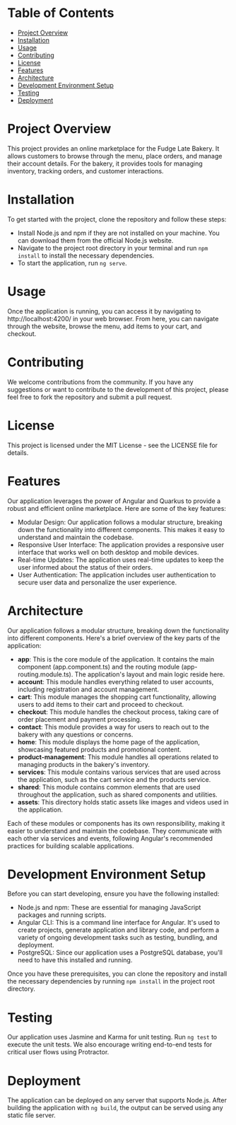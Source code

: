 # Table of Contents

- [Project Overview](#project-overview)
- [Installation](#installation)
- [Usage](#usage)
- [Contributing](#contributing)
- [License](#license)
- [Features](#features)
- [Architecture](#architecture)
- [Development Environment Setup](#development-environment-setup)
- [Testing](#testing)
- [Deployment](#deployment)

# Project Overview

This project provides an online marketplace for the Fudge Late Bakery. It allows customers to browse through the menu, place orders, and manage their account details. For the bakery, it provides tools for managing inventory, tracking orders, and customer interactions.

# Installation

To get started with the project, clone the repository and follow these steps:

- Install Node.js and npm if they are not installed on your machine. You can download them from the official Node.js website.
- Navigate to the project root directory in your terminal and run `npm install` to install the necessary dependencies.
- To start the application, run `ng serve`.

# Usage

Once the application is running, you can access it by navigating to http://localhost:4200/ in your web browser. From here, you can navigate through the website, browse the menu, add items to your cart, and checkout.

# Contributing

We welcome contributions from the community. If you have any suggestions or want to contribute to the development of this project, please feel free to fork the repository and submit a pull request.

# License

This project is licensed under the MIT License - see the LICENSE file for details.

# Features

Our application leverages the power of Angular and Quarkus to provide a robust and efficient online marketplace. Here are some of the key features:

- Modular Design: Our application follows a modular structure, breaking down the functionality into different components. This makes it easy to understand and maintain the codebase.
- Responsive User Interface: The application provides a responsive user interface that works well on both desktop and mobile devices.
- Real-time Updates: The application uses real-time updates to keep the user informed about the status of their orders.
- User Authentication: The application includes user authentication to secure user data and personalize the user experience.

# Architecture

Our application follows a modular structure, breaking down the functionality into different components. Here's a brief overview of the key parts of the application:

- **app**: This is the core module of the application. It contains the main component (app.component.ts) and the routing module (app-routing.module.ts). The application's layout and main logic reside here.
- **account**: This module handles everything related to user accounts, including registration and account management.
- **cart**: This module manages the shopping cart functionality, allowing users to add items to their cart and proceed to checkout.
- **checkout**: This module handles the checkout process, taking care of order placement and payment processing.
- **contact**: This module provides a way for users to reach out to the bakery with any questions or concerns.
- **home**: This module displays the home page of the application, showcasing featured products and promotional content.
- **product-management**: This module handles all operations related to managing products in the bakery's inventory.
- **services**: This module contains various services that are used across the application, such as the cart service and the products service.
- **shared**: This module contains common elements that are used throughout the application, such as shared components and utilities.
- **assets**: This directory holds static assets like images and videos used in the application.

Each of these modules or components has its own responsibility, making it easier to understand and maintain the codebase. They communicate with each other via services and events, following Angular's recommended practices for building scalable applications.

# Development Environment Setup

Before you can start developing, ensure you have the following installed:

- Node.js and npm: These are essential for managing JavaScript packages and running scripts.
- Angular CLI: This is a command line interface for Angular. It's used to create projects, generate application and library code, and perform a variety of ongoing development tasks such as testing, bundling, and deployment.
- PostgreSQL: Since our application uses a PostgreSQL database, you'll need to have this installed and running.

Once you have these prerequisites, you can clone the repository and install the necessary dependencies by running `npm install` in the project root directory.

# Testing

Our application uses Jasmine and Karma for unit testing. Run `ng test` to execute the unit tests. We also encourage writing end-to-end tests for critical user flows using Protractor.

# Deployment

The application can be deployed on any server that supports Node.js. After building the application with `ng build`, the output can be served using any static file server.
